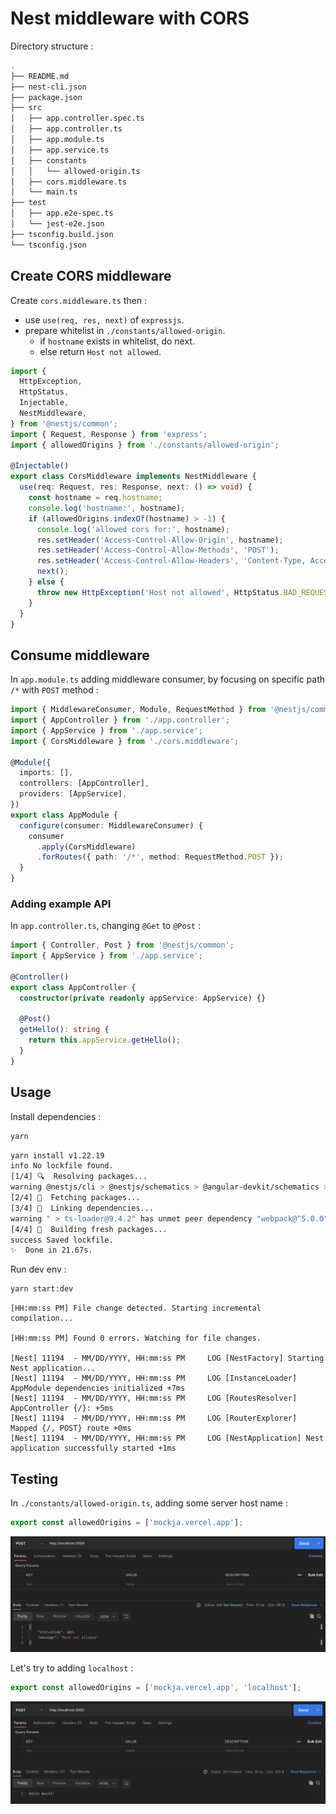 # Nest middleware with CORS

Directory structure :

```sh
.
├── README.md
├── nest-cli.json
├── package.json
├── src
│   ├── app.controller.spec.ts
│   ├── app.controller.ts
│   ├── app.module.ts
│   ├── app.service.ts
│   ├── constants
│   │   └── allowed-origin.ts
│   ├── cors.middleware.ts
│   └── main.ts
├── test
│   ├── app.e2e-spec.ts
│   └── jest-e2e.json
├── tsconfig.build.json
└── tsconfig.json
```

## Create CORS middleware

Create `cors.middleware.ts` then :

- use `use(req, res, next)` of `expressjs`.
- prepare whitelist in `./constants/allowed-origin`.
  - if `hostname` exists in whitelist, do next.
  - else return `Host not allowed`.

```ts
import {
  HttpException,
  HttpStatus,
  Injectable,
  NestMiddleware,
} from '@nestjs/common';
import { Request, Response } from 'express';
import { allowedOrigins } from './constants/allowed-origin';

@Injectable()
export class CorsMiddleware implements NestMiddleware {
  use(req: Request, res: Response, next: () => void) {
    const hostname = req.hostname;
    console.log('hostname:', hostname);
    if (allowedOrigins.indexOf(hostname) > -1) {
      console.log('allowed cors for:', hostname);
      res.setHeader('Access-Control-Allow-Origin', hostname);
      res.setHeader('Access-Control-Allow-Methods', 'POST');
      res.setHeader('Access-Control-Allow-Headers', 'Content-Type, Accept');
      next();
    } else {
      throw new HttpException('Host not allowed', HttpStatus.BAD_REQUEST);
    }
  }
}

```

## Consume middleware

In `app.module.ts` adding middleware consumer, by focusing on specific path `/*` with `POST` method :

```ts
import { MiddlewareConsumer, Module, RequestMethod } from '@nestjs/common';
import { AppController } from './app.controller';
import { AppService } from './app.service';
import { CorsMiddleware } from './cors.middleware';

@Module({
  imports: [],
  controllers: [AppController],
  providers: [AppService],
})
export class AppModule {
  configure(consumer: MiddlewareConsumer) {
    consumer
      .apply(CorsMiddleware)
      .forRoutes({ path: '/*', method: RequestMethod.POST });
  }
}
```

### Adding example API

In `app.controller.ts`, changing `@Get` to `@Post` :

```ts
import { Controller, Post } from '@nestjs/common';
import { AppService } from './app.service';

@Controller()
export class AppController {
  constructor(private readonly appService: AppService) {}

  @Post()
  getHello(): string {
    return this.appService.getHello();
  }
}
```

## Usage

Install dependencies :

```sh
yarn
```

```sh
yarn install v1.22.19
info No lockfile found.
[1/4] 🔍  Resolving packages...
warning @nestjs/cli > @nestjs/schematics > @angular-devkit/schematics > magic-string > sourcemap-codec@1.4.8: Please use @jridgewell/sourcemap-codec instead
[2/4] 🚚  Fetching packages...
[3/4] 🔗  Linking dependencies...
warning " > ts-loader@9.4.2" has unmet peer dependency "webpack@^5.0.0".
[4/4] 🔨  Building fresh packages...
success Saved lockfile.
✨  Done in 21.67s.
```

Run dev env :

```sh
yarn start:dev
```

```
[HH:mm:ss PM] File change detected. Starting incremental compilation...

[HH:mm:ss PM] Found 0 errors. Watching for file changes.

[Nest] 11194  - MM/DD/YYYY, HH:mm:ss PM     LOG [NestFactory] Starting Nest application...
[Nest] 11194  - MM/DD/YYYY, HH:mm:ss PM     LOG [InstanceLoader] AppModule dependencies initialized +7ms
[Nest] 11194  - MM/DD/YYYY, HH:mm:ss PM     LOG [RoutesResolver] AppController {/}: +5ms
[Nest] 11194  - MM/DD/YYYY, HH:mm:ss PM     LOG [RouterExplorer] Mapped {/, POST} route +0ms
[Nest] 11194  - MM/DD/YYYY, HH:mm:ss PM     LOG [NestApplication] Nest application successfully started +1ms
```

## Testing

In `./constants/allowed-origin.ts`, adding some server host name :

```ts
export const allowedOrigins = ['mockja.vercel.app'];
```

![ex-host-not-allow](assets/ex-host-not-allow.png)

Let's try to adding `localhost` :

```ts
export const allowedOrigins = ['mockja.vercel.app', 'localhost'];
```

![ex-host-allow](assets/ex-host-allow.png)

